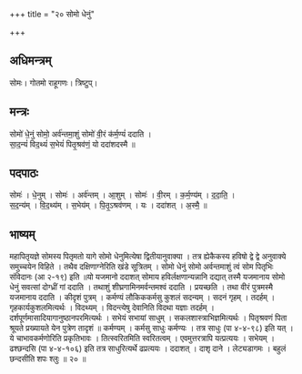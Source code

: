 +++
title = "२० सोमो धेनुं"

+++
## अधिमन्त्रम्
सोमः। गोतमो राहूगणः। त्रिष्टुप्।

## मन्त्रः
सोमो॑ धे॒नुं सोमो॒ अर्व॑न्तमा॒शुं सोमो॑ वी॒रं क॑र्म॒ण्यं॑ ददाति ।  
सा॒द॒न्यं॑ विद॒थ्यं॑ स॒भेयं॑ पितृ॒श्रव॑णं॒ यो ददा॑शदस्मै ॥

## पदपाठः
सोमः॑ । धे॒नुम् । सोमः॑ । अर्व॑न्तम् । आ॒शुम् । सोमः॑ । वी॒रम् । क॒र्म॒ण्य॑म् । द॒दा॒ति॒ ।  
स॒द॒न्य॑म् । वि॒द॒थ्य॑म् । स॒भेय॑म् । पि॒तृ॒ऽश्रव॑णम् । यः । ददा॑शत् । अ॒स्मै॒ ॥

## भाष्यम्
महापितृयज्ञे सोमस्य पितृमतो यागे सोमो धेनुमित्येषा द्वितीयानुवाक्या । तत्र ह्येकैकस्य हविषो द्वे द्वे अनुवाक्ये समुच्चयेन विहिते । तथैव दक्षिणाग्नेरिति खंडे सूत्रितम् । सोमो धेनुं सोमो अर्वन्तमाशुं त्वं सोम पितृभिः संविदानः (आ २-१९) इति ॥यो यजमानो ददाशत् सोमाय हविर्लक्षणान्यन्नानि दद्यात् तस्मै यजमानाय सोमो धेनुं सवत्सां दोग्ध्रीं गां ददाति । तथाशुं शीघ्रगामिनमर्वन्तमश्वं ददाति । प्रयच्छति । तथा वीरं पुत्रमस्मै यजमानाय ददाति । कीदृशं पुत्रम् । कर्मण्यं लौकिककर्मसु कुशलं सदन्यम् । सदनं गृहम् । तदर्हम् । गृहकार्यकुशलमित्यर्थः । विदथ्यम् । विदन्त्येषु देवानिति विदथा यज्ञाः तदर्हम् । दर्शपूर्णमासादियागानुष्ठानपरमित्यर्थः । सभेयं सभायां साधुम् । सकलशास्त्राभिज्ञमित्यर्थः । पितृश्रवणं पिता श्रूयते प्रख्यायते येन पुत्रेण तादृशं ॥ कर्मण्यम् । कर्मसु साधुः कर्मण्यः । तत्र साधुः (पा ४-४-९८) इति यत् । ये चाभावकर्मणोरिति प्रकृतिभावः । तित्स्वरितमिति स्वरितत्वम् । एवमुत्तरत्रापि यत्प्रत्ययः । सभेयम् । ढश्छन्दसि (पा ४-४-१०६) इति तत्र साधुरित्यर्थे ढप्रत्ययः । ददाशत् । दाशृ दाने । लेट्यडागमः । बहुलं छन्दसीति शपः श्लुः ॥ २० ॥